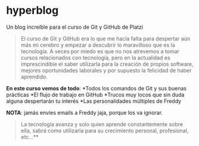 
# hyperblog
Un blog increíble para el curso de Git y GitHub de Platzi
>El curso de Git y GitHub era lo que me hacía falta para despertar aún más mi cerebro y empezar a descubrir lo maravilloso que es la tecnología.
> A veces por miedo es que no nos atrevemos a tomar cursos relacionados con tecnología, pero en la actualidad es imprescindible el saber utilizarla para la creación de propios software, mejores oportunidades laborales y por supuesto la felicidad de haber aprendido.

**En este curso vemos de todo**:
*Todos los comandos de Git y sus buenas prácticas
*El flujo de trabajo en GitHub
*Trucos muy locos que sin duda alguna despertarán tu interés
*Las personalidades múltiples de Freddy 

**NOTA**: jamás envíes emails a Freddy jaja, porque los va ignorar.

> La tecnología avanza y solo quien aprende constantemente sobre ella, sabrá como utilizarla para su crecimiento personal, profesional, etc...**
